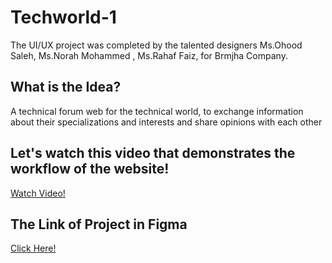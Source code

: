 # Techworld-1
The UI/UX project was completed by the talented designers Ms.Ohood Saleh, Ms.Norah Mohammed , Ms.Rahaf Faiz, for Brmjha Company.
## What is the Idea?
A technical forum web for the technical world, to exchange information about their specializations and interests and share opinions with each other
## Let's watch this video that demonstrates the workflow of the website!
[Watch Video!](https://drive.google.com/file/d/15kPqI32RGKj0-nlUq0l7vFq41eQ7xOvz/view?usp=sharing)
## The Link of Project in Figma
[Click Here!](https://www.figma.com/file/C81PZRFo4emhqpiCcDaARO/Social-Media-Chat-App?type=design&node-id=7%3A23&mode=design&t=IpXXkFekUjcNJEQJ-1)
